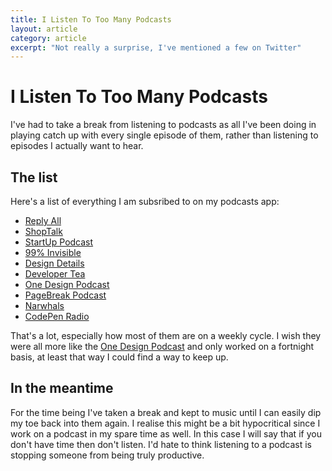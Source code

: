 ```yaml
---
title: I Listen To Too Many Podcasts
layout: article
category: article
excerpt: "Not really a surprise, I've mentioned a few on Twitter"
---
```


# I Listen To Too Many Podcasts

I've had to take a break from listening to podcasts as all I've been doing in playing catch up with every single episode of them, rather than listening to episodes I actually want to hear.

## The list

Here's a list of everything I am subsribed to on my podcasts app:

- [Reply All](http://gimletmedia.com/show/reply-all/)
- [ShopTalk](http://shoptalkshow.com/)
- [StartUp Podcast](http://gimletmedia.com/show/startup/)
- [99% Invisible](http://99percentinvisible.org/)
- [Design Details](http://www.designdetails.fm/)
- [Developer Tea](https://www.developertea.com/)
- [One Design Podcast](http://onedesign.guide/)
- [PageBreak Podcast](http://www.pagebreakpodcast.com/)
- [Narwhals](http://www.narwhals.cool/)
- [CodePen Radio](http://blog.codepen.io/radio/)

That's a lot, especially how most of them are on a weekly cycle. I wish they were all more like the [One Design Podcast](http://onedesign.guide/) and only worked on a fortnight basis, at least that way I could find a way to keep up.

## In the meantime

For the time being I've taken a break and kept to music until I can easily dip my toe back into them again. I realise this might be a bit hypocritical since I work on a podcast in my spare time as well. In this case I will say that if you don't have time then don't listen. I'd hate to think listening to a podcast is stopping someone from being truly productive.
